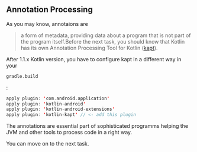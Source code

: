 Annotation Processing
---------------------

As you may know, annotaions are


> a form of metadata, providing data about a program that is not part of the program itself.Before the next task, you should know that Kotlin has its own Annotation Processing Tool for Kotlin ([kapt](https://kotlinlang.org/docs/reference/kapt.html)).

After 1.1.x Kotlin version, you have to configure kapt in a different way in your
```kotlin
gradle.build
```      
:


```kotlin
apply plugin: 'com.android.application'
apply plugin: 'kotlin-android'
apply plugin: 'kotlin-android-extensions'
apply plugin: 'kotlin-kapt' // <- add this plugin
```      
The annotations are essential part of sophisticated programms helping the JVM and other tools to process code in a right way.

You can move on to the next task.

